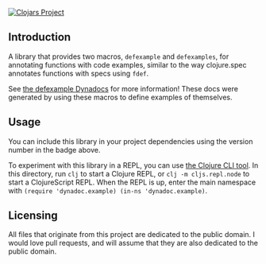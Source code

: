 [![Clojars Project](https://img.shields.io/clojars/v/defexample.svg)](https://clojars.org/defexample)

## Introduction

A library that provides two macros, `defexample` and `defexamples`, for annotating functions with code examples, similar to the way clojure.spec annotates functions with specs using `fdef`.

See [the defexample Dynadocs](https://oakes.github.io/defexample/) for more information! These docs were generated by using these macros to define examples of themselves.

## Usage

You can include this library in your project dependencies using the version number in the badge above.

To experiment with this library in a REPL, you can use [the Clojure CLI tool](https://clojure.org/guides/getting_started#_clojure_installer_and_cli_tools). In this directory, run `clj` to start a Clojure REPL, or `clj -m cljs.repl.node` to start a ClojureScript REPL. When the REPL is up, enter the main namespace with `(require 'dynadoc.example) (in-ns 'dynadoc.example)`.

## Licensing

All files that originate from this project are dedicated to the public domain. I would love pull requests, and will assume that they are also dedicated to the public domain.

